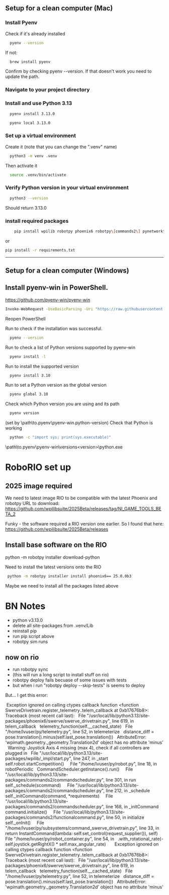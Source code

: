 ## Setup for a clean computer (Mac)

### Install Pyenv

Check if it's already installed
```bash
  pyenv --version
```
If not:
```bash
  brew install pyenv
```
Confirm by checking pyenv --version. If that doesn't work you need to update the path.

### Navigate to your project directory

### Install and use Python 3.13
```bash
  pyenv install 3.13.0
```
```bash
  pyenv local 3.13.0
```

### Set up a virtual environment
Create it (note that you can change the ".venv" name)
```bash
  python3 -m venv .venv
```
Then activate it
```bash
  source .venv/bin/activate
```

### Verify Python version in your virtual environment

```bash
  python3 --version
```
Should return 3.13.0

### install required packages

```bash
    pip install wpilib robotpy phoenix6 robotpy\[commands2\] pynetworktables
```
or 
```bash
pip install -r requirements.txt
```

---
## Setup for a clean computer (Windows)

## Install pyenv-win in PowerShell.

https://github.com/pyenv-win/pyenv-win

```bash
Invoke-WebRequest -UseBasicParsing -Uri "https://raw.githubusercontent.com/pyenv-win/pyenv-win/master/pyenv-win/install-pyenv-win.ps1" -OutFile "./install-pyenv-win.ps1"; &"./install-pyenv-win.ps1"
```

Reopen PowerShell

Run to check if the installation was successful.

```bash
  pyenv --version
```

Run to check a list of Python versions supported by pyenv-win

```bash
  pyenv install -l
```

Run to install the supported version

```bash
  pyenv install 3.10
```

Run to set a Python version as the global version

```bash
  pyenv global 3.10
``` 

Check which Python version you are using and its path

```bash
  pyenv version
```

<version> (set by \path\to\.pyenv\pyenv-win\.python-version)
Check that Python is working

```bash
  python -c "import sys; print(sys.executable)"
```

\path\to\.pyenv\pyenv-win\versions\<version>\python.exe


# RoboRIO set up

## 2025 image required

We need to latest image RIO to be compatible with the latest Phoenix and robotpy
URL to download: https://github.com/wpilibsuite/2025Beta/releases/tag/NI_GAME_TOOLS_BETA_2

Funky - the software required a RIO version one earlier. So I found that here:
https://github.com/wpilibsuite/2025Beta/releases

## Install base software on the RIO
 python -m robotpy installer download-python        

Need to install the latest versions onto the RIO

```bash
 python -m robotpy installer install phoenix6== 25.0.0b3 
 ```
Maybe we need to install all the packages listed above


# BN Notes
- python v3.13.0
- delete all site-packages from .venv/Lib
- reinstall pip
- run pip script above
- robotpy sim runs

## now on rio
- run robotpy sync
- (this will run a long script to install stuff on rio)
- robotpy deploy fails becuase of some issues with tests
- but when i run "robotpy deploy --skip-tests" is seems to deploy

But... I get this error:

﻿﻿﻿﻿﻿﻿ Exception ignored on calling ctypes callback function <function SwerveDrivetrain.register_telemetry.<locals>.telem_callback at 0xb17676b8>: ﻿
﻿﻿﻿﻿﻿﻿ Traceback (most recent call last): ﻿
﻿﻿﻿﻿﻿﻿   File "/usr/local/lib/python3.13/site-packages/phoenix6/swerve/swerve_drivetrain.py", line 619, in telem_callback ﻿
﻿﻿﻿﻿﻿﻿     telemetry_function(self.__cached_state) ﻿
﻿﻿﻿﻿﻿﻿   File "/home/lvuser/py/telemetry.py", line 52, in telemeterize ﻿
﻿﻿﻿﻿﻿﻿     distance_diff = pose.translation().minus(self.last_pose.translation()) ﻿
﻿﻿﻿﻿﻿﻿ AttributeError: 'wpimath.geometry._geometry.Translation2d' object has no attribute 'minus' ﻿
﻿﻿﻿﻿﻿﻿ ﻿Warning﻿: Joystick Axis 4 missing (max 4), check if all controllers are plugged in ﻿
﻿﻿﻿﻿﻿﻿   File "/usr/local/lib/python3.13/site-packages/wpilib/_impl/start.py", line 247, in _start ﻿
﻿﻿﻿﻿﻿﻿     self.robot.startCompetition() ﻿
﻿﻿﻿﻿﻿﻿  ﻿
﻿﻿﻿﻿﻿﻿   File "/home/lvuser/py/robot.py", line 18, in robotPeriodic ﻿
﻿﻿﻿﻿﻿﻿     CommandScheduler.getInstance().run() ﻿
﻿﻿﻿﻿﻿﻿  ﻿
﻿﻿﻿﻿﻿﻿   File "/usr/local/lib/python3.13/site-packages/commands2/commandscheduler.py", line 301, in run ﻿
﻿﻿﻿﻿﻿﻿     self._schedule(scommand) ﻿
﻿﻿﻿﻿﻿﻿  ﻿
﻿﻿﻿﻿﻿﻿   File "/usr/local/lib/python3.13/site-packages/commands2/commandscheduler.py", line 212, in _schedule ﻿
﻿﻿﻿﻿﻿﻿     self._initCommand(command, *requirements) ﻿
﻿﻿﻿﻿﻿﻿  ﻿
﻿﻿﻿﻿﻿﻿   File "/usr/local/lib/python3.13/site-packages/commands2/commandscheduler.py", line 168, in _initCommand ﻿
﻿﻿﻿﻿﻿﻿     command.initialize() ﻿
﻿﻿﻿﻿﻿﻿  ﻿
﻿﻿﻿﻿﻿﻿   File "/usr/local/lib/python3.13/site-packages/commands2/functionalcommand.py", line 50, in initialize ﻿
﻿﻿﻿﻿﻿﻿     self._onInit() ﻿
﻿﻿﻿﻿﻿﻿  ﻿
﻿﻿﻿﻿﻿﻿   File "/home/lvuser/py/subsystems/command_swerve_drivetrain.py", line 33, in <lambda> ﻿
﻿﻿﻿﻿﻿﻿     return InstantCommand(lambda: self.set_control(request_supplier()), self) ﻿
﻿﻿﻿﻿﻿﻿  ﻿
﻿﻿﻿﻿﻿﻿   File "/home/lvuser/py/robot_container.py", line 54, in <lambda> ﻿
﻿﻿﻿﻿﻿﻿     .with_rotational_rate(-self.joystick.getRightX() * self.max_angular_rate) ﻿
﻿﻿﻿﻿﻿﻿  ﻿
﻿﻿﻿﻿﻿﻿  ﻿
﻿﻿﻿﻿﻿﻿ Exception ignored on calling ctypes callback function <function SwerveDrivetrain.register_telemetry.<locals>.telem_callback at 0xb17676b8>: ﻿
﻿﻿﻿﻿﻿﻿ Traceback (most recent call last): ﻿
﻿﻿﻿﻿﻿﻿   File "/usr/local/lib/python3.13/site-packages/phoenix6/swerve/swerve_drivetrain.py", line 619, in telem_callback ﻿
﻿﻿﻿﻿﻿﻿     telemetry_function(self.__cached_state) ﻿
﻿﻿﻿﻿﻿﻿   File "/home/lvuser/py/telemetry.py", line 52, in telemeterize ﻿
﻿﻿﻿﻿﻿﻿     distance_diff = pose.translation().minus(self.last_pose.translation()) ﻿
﻿﻿﻿﻿﻿﻿ AttributeError: 'wpimath.geometry._geometry.Translation2d' object has no attribute 'minus' ﻿
